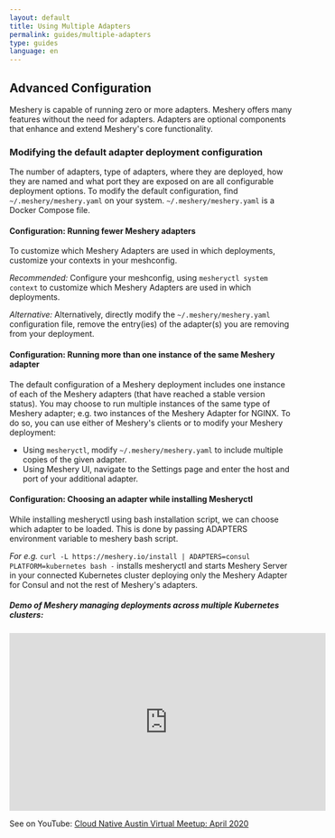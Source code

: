 ```yaml
---
layout: default
title: Using Multiple Adapters
permalink: guides/multiple-adapters
type: guides
language: en
---
```


## Advanced Configuration

Meshery is capable of running zero or more adapters. Meshery offers many features without the need for adapters. Adapters are optional components that enhance and extend Meshery's core functionality.

### Modifying the default adapter deployment configuration

The number of adapters, type of adapters, where they are deployed, how they are named and what port they are exposed on are all configurable deployment options. To modify the default configuration, find `~/.meshery/meshery.yaml` on your system. `~/.meshery/meshery.yaml` is a Docker Compose file.

#### Configuration: Running fewer Meshery adapters

To customize which Meshery Adapters are used in which deployments, customize your contexts in your meshconfig.

*Recommended:*
Configure your meshconfig, using `mesheryctl system context` to customize which Meshery Adapters are used in which deployments.

*Alternative:*
Alternatively, directly modify the `~/.meshery/meshery.yaml` configuration file, remove the entry(ies) of the adapter(s) you are removing from your deployment.

#### Configuration: Running more than one instance of the same Meshery adapter

The default configuration of a Meshery deployment includes one instance of each of the Meshery adapters (that have reached a stable version status). You may choose to run multiple instances of the same type of Meshery adapter; e.g. two instances of the Meshery Adapter for NGINX. To do so, you can use either of Meshery's clients or to modify your Meshery deployment:
 - Using `mesheryctl`, modify `~/.meshery/meshery.yaml` to include multiple copies of the given adapter.
 - Using Meshery UI, navigate to the Settings page and enter the host and port of your additional adapter.

#### Configuration: Choosing an adapter while installing Mesheryctl

While installing mesheryctl using bash installation script, we can choose which adapter to be loaded.
This is done by passing ADAPTERS environment variable to meshery bash script.

*For e.g.* 
`curl -L https://meshery.io/install | ADAPTERS=consul PLATFORM=kubernetes bash -` installs mesheryctl and starts Meshery Server in your connected Kubernetes cluster deploying only the Meshery Adapter for Consul and not the rest of Meshery's adapters.

<h5>Demo of Meshery managing deployments across multiple Kubernetes clusters:</h5>

<iframe class="container" width="560" height="315" src="https://www.youtube.com/embed/yWPu3vq4vEs?start=5041" frameborder="0" allow="accelerometer; autoplay; encrypted-media; gyroscope; picture-in-picture" allowfullscreen></iframe>

See on YouTube: [Cloud Native Austin Virtual Meetup: April 2020](https://youtu.be/yWPu3vq4vEs?t=5041&list=PL3A-A6hPO2IOpTbdH89qR-4AE0ON13Zie)
